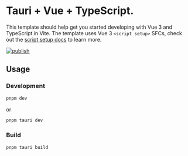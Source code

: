 # Tauri + Vue + TypeScript.

This template should help get you started developing with Vue 3 and TypeScript in Vite. The template uses Vue 3 `<script setup>` SFCs, check out the [script setup docs](https://v3.vuejs.org/api/sfc-script-setup.html#sfc-script-setup) to learn more.

[![publish](https://github.com/Fenish/tauri-example/actions/workflows/build.yaml/badge.svg)](https://github.com/Fenish/tauri-example/actions/workflows/build.yaml)

## Usage

### Development

```bash
pnpm dev
```

or

```bash
pnpm tauri dev
```

### Build

```bash
pnpm tauri build
```
